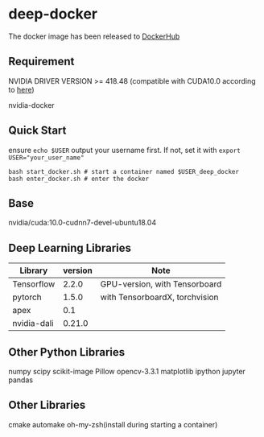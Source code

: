 # deep-docker

The docker image has been released to [DockerHub](https://hub.docker.com/r/cheerss/deep-docker)

## Requirement

NVIDIA DRIVER VERSION >= 418.48 (compatible with CUDA10.0 according to [here](https://docs.nvidia.com/cuda/cuda-toolkit-release-notes/index.html))

nvidia-docker

## Quick Start

ensure `echo $USER` output your username first. If not, set it with `export USER="your_user_name"`

```
bash start_docker.sh # start a container named $USER_deep_docker
bash enter_docker.sh # enter the docker
```

## Base

nvidia/cuda:10.0-cudnn7-devel-ubuntu18.04

## Deep Learning Libraries

| Library     | version     | Note                          |
| ----------- | ----------- | ----------------------------- |
| Tensorflow  | 2.2.0      | GPU-version, with Tensorboard  |
| pytorch     | 1.5.0 | with TensorboardX, torchvision      |
| apex        | 0.1 |         |
| nvidia-dali     | 0.21.0 |      |

## Other Python Libraries

numpy scipy scikit-image Pillow opencv-3.3.1 matplotlib ipython jupyter pandas

## Other Libraries

cmake automake oh-my-zsh(install during starting a container)
